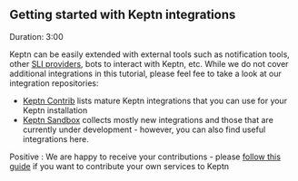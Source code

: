 
## Getting started with Keptn integrations
Duration: 3:00

Keptn can be easily extended with external tools such as notification tools, other [SLI providers](https://keptn.sh/docs/0.10.x/quality_gates/sli/), bots to interact with Keptn, etc.
While we do not cover additional integrations in this tutorial, please feel fee to take a look at our integration repositories:

- [Keptn Contrib](https://github.com/keptn-contrib) lists mature Keptn integrations that you can use for your Keptn installation
- [Keptn Sandbox](https://github.com/keptn-sandbox) collects mostly new integrations and those that are currently under development - however, you can also find useful integrations here.

Positive
: We are happy to receive your contributions - please [follow this guide](https://github.com/keptn-sandbox/contributing) if you want to contribute your own services to Keptn

